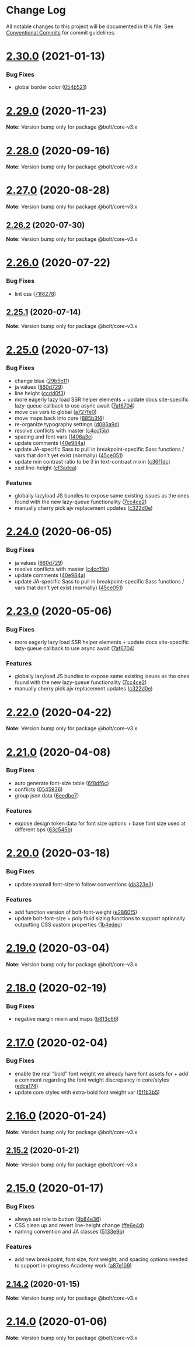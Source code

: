 # Change Log

All notable changes to this project will be documented in this file.
See [Conventional Commits](https://conventionalcommits.org) for commit guidelines.

# [2.30.0](https://github.com/bolt-design-system/bolt/tree/master/packages/core/compare/v2.29.3...v2.30.0) (2021-01-13)


### Bug Fixes

* global border color ([054b521](https://github.com/bolt-design-system/bolt/tree/master/packages/core/commit/054b5216d1cb363474812cb14a0362a4860369ec))





# [2.29.0](https://github.com/bolt-design-system/bolt/tree/master/packages/core/compare/v2.28.0...v2.29.0) (2020-11-23)

**Note:** Version bump only for package @bolt/core-v3.x





# [2.28.0](https://github.com/bolt-design-system/bolt/tree/master/packages/core/compare/v2.27.1...v2.28.0) (2020-09-16)

**Note:** Version bump only for package @bolt/core-v3.x





# [2.27.0](https://github.com/bolt-design-system/bolt/tree/master/packages/core/compare/v2.27.0-alpha-calculator-2...v2.27.0) (2020-08-28)

**Note:** Version bump only for package @bolt/core-v3.x





## [2.26.2](https://github.com/bolt-design-system/bolt/tree/master/packages/core/compare/v2.26.1...v2.26.2) (2020-07-30)

**Note:** Version bump only for package @bolt/core-v3.x





# [2.26.0](https://github.com/bolt-design-system/bolt/tree/master/packages/core/compare/v2.25.1...v2.26.0) (2020-07-22)


### Bug Fixes

* lint css ([71f8278](https://github.com/bolt-design-system/bolt/tree/master/packages/core/commit/71f82780c9019c74abef977ab31f3304282854fc))





## [2.25.1](https://github.com/bolt-design-system/bolt/tree/master/packages/core/compare/v2.25.0...v2.25.1) (2020-07-14)

**Note:** Version bump only for package @bolt/core-v3.x





# [2.25.0](https://github.com/bolt-design-system/bolt/tree/master/packages/core/compare/v2.22.2...v2.25.0) (2020-07-13)


### Bug Fixes

* change blue ([29b5b11](https://github.com/bolt-design-system/bolt/tree/master/packages/core/commit/29b5b11f7d4a7158160418fbac6e0a7efda24f7a))
* ja values ([860d729](https://github.com/bolt-design-system/bolt/tree/master/packages/core/commit/860d729199ac421441b8ef44d27f4be855efff5d))
* line height ([ccdd0f3](https://github.com/bolt-design-system/bolt/tree/master/packages/core/commit/ccdd0f3c0d91fba33e791599313af51c2eec4d10))
* more eagerly lazy load SSR helper elements + update docs site-specific lazy-queue callback to use async await ([7af6704](https://github.com/bolt-design-system/bolt/tree/master/packages/core/commit/7af670470a64149dfc907abd1666e027a9a01411))
* move css vars to global ([a727fe0](https://github.com/bolt-design-system/bolt/tree/master/packages/core/commit/a727fe0c7dfeab5795f6cdff22415151ca3001c8))
* move maps back into core ([885b3f4](https://github.com/bolt-design-system/bolt/tree/master/packages/core/commit/885b3f47a712dc186db4a9b394c568bd9fbcbb0d))
* re-organize typography settings ([d086a9d](https://github.com/bolt-design-system/bolt/tree/master/packages/core/commit/d086a9d1fd9d2164c15a29b92f0c53ba9b00fd92))
* resolve conflicts with master ([c4cc15b](https://github.com/bolt-design-system/bolt/tree/master/packages/core/commit/c4cc15bbb16a343108a4fb12a60788f3945d743b))
* spacing and font vars ([1406a3e](https://github.com/bolt-design-system/bolt/tree/master/packages/core/commit/1406a3e5d7dbb957959870791ef40b4a503b0633))
* update comments ([40e984a](https://github.com/bolt-design-system/bolt/tree/master/packages/core/commit/40e984ab00240c29a0fd035c01af87f8f9c7fbb8))
* update JA-specific Sass to pull in breakpoint-specific Sass functions / vars that don't yet exist (normally) ([45ce051](https://github.com/bolt-design-system/bolt/tree/master/packages/core/commit/45ce051238dea173c6603dab8c00529a60e21e10))
* update min contrast ratio to be 3 in text-contrast mixin ([c36f1dc](https://github.com/bolt-design-system/bolt/tree/master/packages/core/commit/c36f1dce1e3a3dff5da8de12470b41d6b527805d))
* xxxl line-height ([cf3adea](https://github.com/bolt-design-system/bolt/tree/master/packages/core/commit/cf3adea4070abeb82c90ac4685266645930b2c49))


### Features

* globally lazyload JS bundles to expose same existing issues as the ones found with the new lazy-queue functionality ([7cc4ce2](https://github.com/bolt-design-system/bolt/tree/master/packages/core/commit/7cc4ce2fa9ce28dc4f9f37078762f106ca87729f))
* manually cherry pick ajv replacement updates ([c322d0e](https://github.com/bolt-design-system/bolt/tree/master/packages/core/commit/c322d0e38266ca5660d8c77868ec5f1203fbb5b7))





# [2.24.0](https://github.com/bolt-design-system/bolt/tree/master/packages/core/compare/v2.23.0...v2.24.0) (2020-06-05)


### Bug Fixes

* ja values ([860d729](https://github.com/bolt-design-system/bolt/tree/master/packages/core/commit/860d729199ac421441b8ef44d27f4be855efff5d))
* resolve conflicts with master ([c4cc15b](https://github.com/bolt-design-system/bolt/tree/master/packages/core/commit/c4cc15bbb16a343108a4fb12a60788f3945d743b))
* update comments ([40e984a](https://github.com/bolt-design-system/bolt/tree/master/packages/core/commit/40e984ab00240c29a0fd035c01af87f8f9c7fbb8))
* update JA-specific Sass to pull in breakpoint-specific Sass functions / vars that don't yet exist (normally) ([45ce051](https://github.com/bolt-design-system/bolt/tree/master/packages/core/commit/45ce051238dea173c6603dab8c00529a60e21e10))





# [2.23.0](https://github.com/bolt-design-system/bolt/tree/master/packages/core/compare/v2.22.1...v2.23.0) (2020-05-06)


### Bug Fixes

* more eagerly lazy load SSR helper elements + update docs site-specific lazy-queue callback to use async await ([7af6704](https://github.com/bolt-design-system/bolt/tree/master/packages/core/commit/7af670470a64149dfc907abd1666e027a9a01411))


### Features

* globally lazyload JS bundles to expose same existing issues as the ones found with the new lazy-queue functionality ([7cc4ce2](https://github.com/bolt-design-system/bolt/tree/master/packages/core/commit/7cc4ce2fa9ce28dc4f9f37078762f106ca87729f))
* manually cherry pick ajv replacement updates ([c322d0e](https://github.com/bolt-design-system/bolt/tree/master/packages/core/commit/c322d0e38266ca5660d8c77868ec5f1203fbb5b7))





# [2.22.0](https://github.com/bolt-design-system/bolt/tree/master/packages/core/compare/v2.21.1...v2.22.0) (2020-04-22)

**Note:** Version bump only for package @bolt/core-v3.x





# [2.21.0](https://github.com/bolt-design-system/bolt/tree/master/packages/core/compare/v2.20.2...v2.21.0) (2020-04-08)


### Bug Fixes

* auto generate font-size table ([6f8df6c](https://github.com/bolt-design-system/bolt/tree/master/packages/core/commit/6f8df6c97bdb72a00719d818d207956bb0583bd6))
* conflicts ([0545936](https://github.com/bolt-design-system/bolt/tree/master/packages/core/commit/0545936bac643f0b08f7b119b579e49d3b8998df))
* group json data ([6eedbe7](https://github.com/bolt-design-system/bolt/tree/master/packages/core/commit/6eedbe7b1cab0b3d0918679c0c3a3732a946553f))


### Features

* expose design token data for font size options + base font size used at different bps ([63c545b](https://github.com/bolt-design-system/bolt/tree/master/packages/core/commit/63c545bc07dbf7f4b0429aaff9496382ad3a6ff4))





# [2.20.0](https://github.com/bolt-design-system/bolt/tree/master/packages/core/compare/v2.19.1...v2.20.0) (2020-03-18)


### Bug Fixes

* update xxsmall font-size to follow conventions ([da323e3](https://github.com/bolt-design-system/bolt/tree/master/packages/core/commit/da323e31801a8d4ab7152564b71b5c860cfe9c0d))


### Features

* add function version of bolt-font-weight ([e2860f5](https://github.com/bolt-design-system/bolt/tree/master/packages/core/commit/e2860f56e4b46d518d5420c4b70f609ac1f789c7))
* update bolt-font-size + poly fluid sizing functions to support optionally outputting CSS custom properties ([1b4edec](https://github.com/bolt-design-system/bolt/tree/master/packages/core/commit/1b4edecb4a0cfa5a7618ef37cb17eddafbb10aa5))





# [2.19.0](https://github.com/bolt-design-system/bolt/tree/master/packages/core/compare/v2.18.1...v2.19.0) (2020-03-04)

**Note:** Version bump only for package @bolt/core-v3.x





# [2.18.0](https://github.com/bolt-design-system/bolt/tree/master/packages/core/compare/v2.17.1...v2.18.0) (2020-02-19)


### Bug Fixes

* negative margin mixin and maps ([b813c66](https://github.com/bolt-design-system/bolt/tree/master/packages/core/commit/b813c66d6cd4824a38523b230a573d2450243247))





# [2.17.0](https://github.com/bolt-design-system/bolt/tree/master/packages/core/compare/v2.16.3...v2.17.0) (2020-02-04)


### Bug Fixes

* enable the real "bold" font weight we already have font assets for + add a comment regarding the font weight discrepancy in core/styles ([edca174](https://github.com/bolt-design-system/bolt/tree/master/packages/core/commit/edca174d486f7e344900ae33890883e56a228bfa))
* update core styles with extra-bold font weight var ([5f1b3b5](https://github.com/bolt-design-system/bolt/tree/master/packages/core/commit/5f1b3b5f67728ab1942fa87b0343747aeb818e47))





# [2.16.0](https://github.com/bolt-design-system/bolt/tree/master/packages/core/compare/v2.15.2...v2.16.0) (2020-01-24)

**Note:** Version bump only for package @bolt/core-v3.x





## [2.15.2](https://github.com/bolt-design-system/bolt/tree/master/packages/core/compare/v2.15.1...v2.15.2) (2020-01-21)

**Note:** Version bump only for package @bolt/core-v3.x





# [2.15.0](https://github.com/bolt-design-system/bolt/tree/master/packages/core/compare/v2.14.3...v2.15.0) (2020-01-17)


### Bug Fixes

* always set role to button ([9b84e36](https://github.com/bolt-design-system/bolt/tree/master/packages/core/commit/9b84e368bee88b9049b3b513472b210d2c27d86c))
* CSS clean up and revert line-height change ([ffe6e4d](https://github.com/bolt-design-system/bolt/tree/master/packages/core/commit/ffe6e4db2c8073fd9f6cb1b0fc4c406b36ae64d0))
* naming convention and JA classes ([5133e9b](https://github.com/bolt-design-system/bolt/tree/master/packages/core/commit/5133e9b3c12265624bce84d96de0ce8132482a03))


### Features

* add new breakpoint, font size, font weight, and spacing options needed to support in-progress Academy work ([a87e109](https://github.com/bolt-design-system/bolt/tree/master/packages/core/commit/a87e1095581a09db401b923d7282c1a8fad6fc86))





## [2.14.2](https://github.com/bolt-design-system/bolt/tree/master/packages/core/compare/v2.14.1...v2.14.2) (2020-01-15)

**Note:** Version bump only for package @bolt/core-v3.x





# [2.14.0](https://github.com/bolt-design-system/bolt/tree/master/packages/core/compare/v2.13.3...v2.14.0) (2020-01-06)

**Note:** Version bump only for package @bolt/core-v3.x
